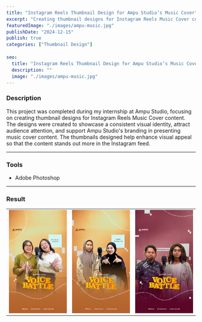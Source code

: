 ```yaml
---
title: "Instagram Reels Thumbnail Design for Ampu Studio’s Music Cover"
excerpt: "Creating thumbnail designs for Instagram Reels Music Cover content. The designs were created to..."
featuredImage: "./images/ampu-music.jpg"
publishDate: "2024-12-15"
publish: true
categories: ["Thumbnail Design"]

seo:
  title: "Instagram Reels Thumbnail Design for Ampu Studio’s Music Cover"
  description: ""
  image: "./images/ampu-music.jpg"
---
```


### Description
This project was completed during my internship at Ampu Studio, focusing on creating thumbnail designs for Instagram Reels Music Cover content. The designs were created to showcase a consistent visual identity, attract audience attention, and support Ampu Studio's branding in presenting music cover content. The thumbnails designed help enhance visual appeal so that the content stands out more in the Instagram feed.

---

### Tools
- Adobe Photoshop

---

### Result
|          |          |          |
|----------|----------|----------|
| ![Reels1](./images/reels1.png) | ![Reels2](./images/reels2.png) | ![Reels2](./images/reels3.png) |